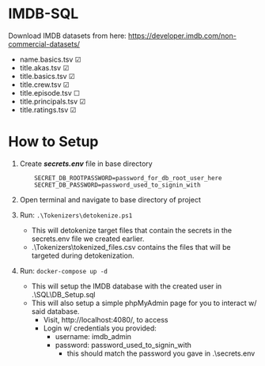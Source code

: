 # IMDB-SQL
 
Download IMDB datasets from here: https://developer.imdb.com/non-commercial-datasets/
- name.basics.tsv &#9745;
- title.akas.tsv &#9745;
- title.basics.tsv &#9745;
- title.crew.tsv &#9745;
- title.episode.tsv &#x2610;
- title.principals.tsv &#9745;
- title.ratings.tsv &#9745;

# How to Setup

1. Create ___secrets.env___ file in base directory

    ```
        SECRET_DB_ROOTPASSWORD=password_for_db_root_user_here
        SECRET_DB_PASSWORD=password_used_to_signin_with
    ```

2. Open terminal and navigate to base directory of project

3. Run: ```.\Tokenizers\detokenize.ps1```
    - This will detokenize target files that contain the secrets in the secrets.env file we created earlier.
    - .\Tokenizers\tokenized_files.csv contains the files that will be targeted during detokenization.

4. Run: ```docker-compose up -d```
    - This will setup the IMDB database with the created user in .\SQL\DB_Setup.sql
    - This will also setup a simple phpMyAdmin page for you to interact w/ said database.
        - Visit, http://localhost:4080/, to access
        - Login w/ credentials you provided:
            - username: imdb_admin
            - password: password_used_to_signin_with
                - this should match the password you gave in .\secrets.env